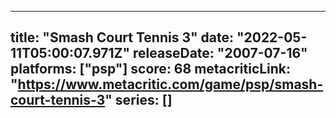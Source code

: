 
---
title: "Smash Court Tennis 3"
date: "2022-05-11T05:00:07.971Z"
releaseDate: "2007-07-16"
platforms: ["psp"]
score: 68
metacriticLink: "https://www.metacritic.com/game/psp/smash-court-tennis-3"
series: []
---

